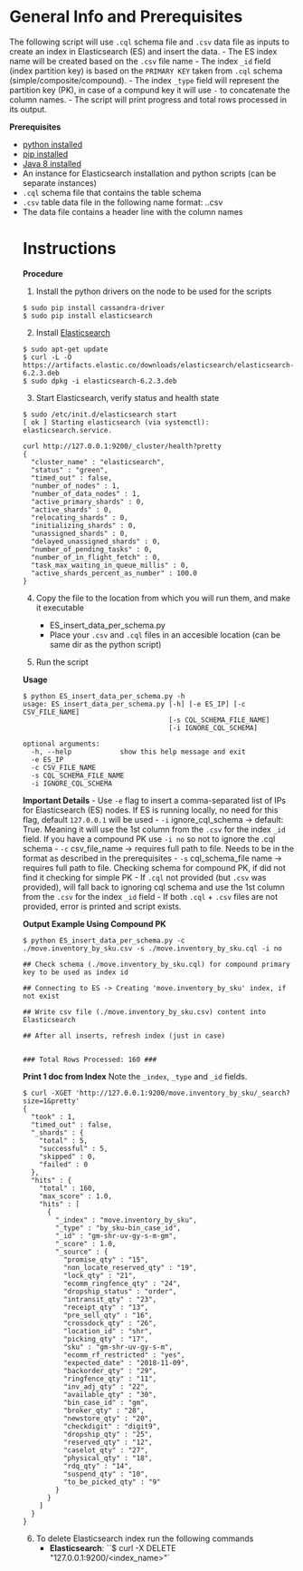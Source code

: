 General Info and Prerequisites
==============================

The following script will use `.cql` schema file and `.csv` data file as inputs to create an index in Elasticsearch (ES) and insert the data.
	- The ES index name will be created based on the `.csv` file name
	- The index `_id` field (index partition key) is based on the `PRIMARY KEY` taken from `.cql` schema (simple/composite/compound).
	- The index `_type` field will represent the partition key (PK), in case of a compund key it will use `-` to concatenate the column names.
	- The script will print progress and total rows processed in its output.


**Prerequisites**
- [python installed](https://www.python.org/download/releases/2.7/)
- [pip installed](https://packaging.python.org/guides/installing-using-linux-tools/)
- [Java 8 installed](http://openjdk.java.net/install/)
- An instance for Elasticsearch installation and python scripts (can be separate instances)
- `.cql` schema file that contains the table schema
- `.csv` table data file in the following name format: <keyspace>.<table>.csv
- The data file contains a header line with the column names



Instructions
============

**Procedure**
1. Install the python drivers on the node to be used for the scripts
```
$ sudo pip install cassandra-driver
$ sudo pip install elasticsearch
```

2. Install [Elasticsearch](https://www.elastic.co/guide/en/beats/libbeat/current/elasticsearch-installation.html)
```
$ sudo apt-get update
$ curl -L -O https://artifacts.elastic.co/downloads/elasticsearch/elasticsearch-6.2.3.deb 
$ sudo dpkg -i elasticsearch-6.2.3.deb
```

3. Start Elasticsearch, verify status and health state
```
$ sudo /etc/init.d/elasticsearch start
[ ok ] Starting elasticsearch (via systemctl): elasticsearch.service.
```
```
curl http://127.0.0.1:9200/_cluster/health?pretty 
{
  "cluster_name" : "elasticsearch",
  "status" : "green",
  "timed_out" : false,
  "number_of_nodes" : 1,
  "number_of_data_nodes" : 1,
  "active_primary_shards" : 0,
  "active_shards" : 0,
  "relocating_shards" : 0,
  "initializing_shards" : 0,
  "unassigned_shards" : 0,
  "delayed_unassigned_shards" : 0,
  "number_of_pending_tasks" : 0,
  "number_of_in_flight_fetch" : 0,
  "task_max_waiting_in_queue_millis" : 0,
  "active_shards_percent_as_number" : 100.0
}
```

4. Copy the file to the location from which you will run them, and make it executable
	- ES_insert_data_per_schema.py
	- Place your `.csv` and `.cql` files in an accesible location (can be same dir as the python script)

5. Run the script
	

**Usage**
```
$ python ES_insert_data_per_schema.py -h
usage: ES_insert_data_per_schema.py [-h] [-e ES_IP] [-c CSV_FILE_NAME]
                                    [-s CQL_SCHEMA_FILE_NAME]
                                    [-i IGNORE_CQL_SCHEMA]

optional arguments:
  -h, --help            show this help message and exit
  -e ES_IP
  -c CSV_FILE_NAME
  -s CQL_SCHEMA_FILE_NAME
  -i IGNORE_CQL_SCHEMA
```

**Important Details**
	- Use `-e` flag to insert a comma-separated list of IPs for Elasticsearch (ES) nodes. If ES is running locally, no need for this flag, default `127.0.0.1` will be used
	- `-i` ignore_cql_schema -> default: True. Meaning it will use the 1st column from the `.csv` for the index `_id` field. If you have a compound PK use `-i no` so not to ignore the .cql schema
	- `-c` csv_file_name -> requires full path to file. Needs to be in the format as described in the prerequisites
	- `-s` cql_schema_file name -> requires full path to file. Checking schema for compound PK, if did not find it checking for simple PK
	- If `.cql` not provided (but `.csv` was provided), will fall back to ignoring cql schema and use the 1st column from the `.csv` for the index `_id` field
	- If both `.cql` + `.csv` files are not provided, error is printed and script exists.


**Output Example Using Compound PK**
```
$ python ES_insert_data_per_schema.py -c ./move.inventory_by_sku.csv -s ./move.inventory_by_sku.cql -i no

## Check schema (./move.inventory_by_sku.cql) for compound primary key to be used as index id

## Connecting to ES -> Creating 'move.inventory_by_sku' index, if not exist

## Write csv file (./move.inventory_by_sku.csv) content into Elasticsearch

## After all inserts, refresh index (just in case)


### Total Rows Processed: 160 ###
```


**Print 1 doc from Index**
Note the `_index`, `_type` and `_id` fields.

```
$ curl -XGET 'http://127.0.0.1:9200/move.inventory_by_sku/_search?size=1&pretty'
{
  "took" : 1,
  "timed_out" : false,
  "_shards" : {
    "total" : 5,
    "successful" : 5,
    "skipped" : 0,
    "failed" : 0
  },
  "hits" : {
    "total" : 160,
    "max_score" : 1.0,
    "hits" : [
      {
        "_index" : "move.inventory_by_sku",
        "_type" : "by_sku-bin_case_id",
        "_id" : "gm-shr-uv-gy-s-m-gm",
        "_score" : 1.0,
        "_source" : {
          "promise_qty" : "15",
          "non_locate_reserved_qty" : "19",
          "lock_qty" : "21",
          "ecomm_ringfence_qty" : "24",
          "dropship_status" : "order",
          "intransit_qty" : "23",
          "receipt_qty" : "13",
          "pre_sell_qty" : "16",
          "crossdock_qty" : "26",
          "location_id" : "shr",
          "picking_qty" : "17",
          "sku" : "gm-shr-uv-gy-s-m",
          "ecomm_rf_restricted" : "yes",
          "expected_date" : "2018-11-09",
          "backorder_qty" : "29",
          "ringfence_qty" : "11",
          "inv_adj_qty" : "22",
          "available_qty" : "30",
          "bin_case_id" : "gm",
          "broker_qty" : "28",
          "newstore_qty" : "20",
          "checkdigit" : "digit9",
          "dropship_qty" : "25",
          "reserved_qty" : "12",
          "caselot_qty" : "27",
          "physical_qty" : "18",
          "rdq_qty" : "14",
          "suspend_qty" : "10",
          "to_be_picked_qty" : "9"
        }
      }
    ]
  }
}
```


6. To delete Elasticsearch index run the following commands
	- **Elasticsearch**:  ``$ curl -X DELETE "127.0.0.1:9200/<index_name>"`

